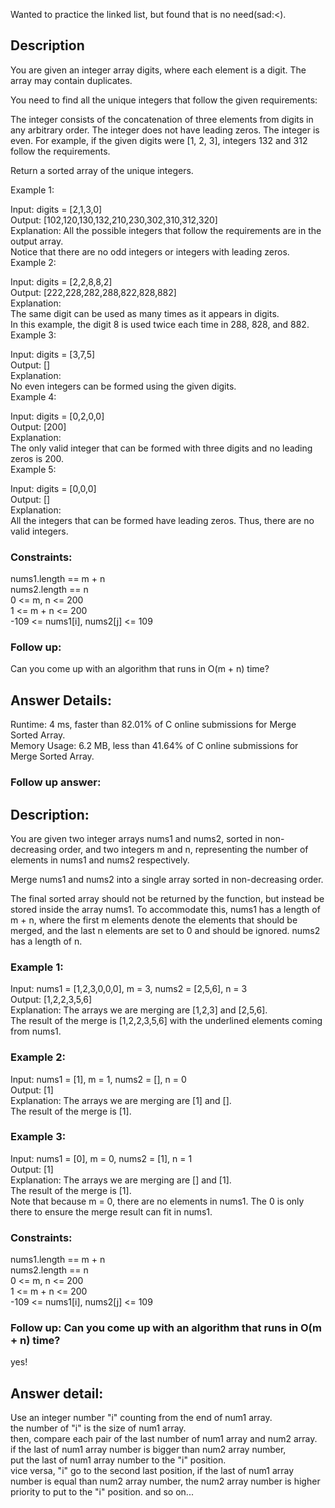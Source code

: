 Wanted to practice the linked list, but found that is no need(sad:<).  
  
## Description
You are given an integer array digits, where each element is a digit. The array may contain duplicates.

You need to find all the unique integers that follow the given requirements:

The integer consists of the concatenation of three elements from digits in any arbitrary order.
The integer does not have leading zeros.
The integer is even.
For example, if the given digits were [1, 2, 3], integers 132 and 312 follow the requirements.

Return a sorted array of the unique integers.

 

Example 1:

Input: digits = [2,1,3,0]  
Output: [102,120,130,132,210,230,302,310,312,320]  
Explanation: 
All the possible integers that follow the requirements are in the output array.  
Notice that there are no odd integers or integers with leading zeros.  
Example 2:  

Input: digits = [2,2,8,8,2]  
Output: [222,228,282,288,822,828,882]  
Explanation:   
The same digit can be used as many times as it appears in digits.   
In this example, the digit 8 is used twice each time in 288, 828, and 882.   
Example 3:  

Input: digits = [3,7,5]  
Output: []  
Explanation:  
No even integers can be formed using the given digits.  
Example 4:  

Input: digits = [0,2,0,0]  
Output: [200]  
Explanation:   
The only valid integer that can be formed with three digits and no leading zeros is 200.  
Example 5:  

Input: digits = [0,0,0]  
Output: []  
Explanation:   
All the integers that can be formed have leading zeros. Thus, there are no valid integers.  
  
### Constraints:

nums1.length == m + n  
nums2.length == n  
0 <= m, n <= 200  
1 <= m + n <= 200  
-109 <= nums1[i], nums2[j] <= 109  
 

### Follow up: 
Can you come up with an algorithm that runs in O(m + n) time?  

## Answer Details:
Runtime: 4 ms, faster than 82.01% of C online submissions for Merge Sorted Array.  
Memory Usage: 6.2 MB, less than 41.64% of C online submissions for Merge Sorted Array.  

### Follow up answer:  
## Description:  
You are given two integer arrays nums1 and nums2, sorted in non-decreasing order, and two integers m and n, representing the number of elements in nums1 and nums2 respectively.
  
Merge nums1 and nums2 into a single array sorted in non-decreasing order.  

The final sorted array should not be returned by the function, but instead be stored inside the array nums1. To accommodate this, nums1 has a length of m + n, where the first m elements denote the elements that should be merged, and the last n elements are set to 0 and should be ignored. nums2 has a length of n.
    
 

### Example 1:  

Input: nums1 = [1,2,3,0,0,0], m = 3, nums2 = [2,5,6], n = 3  
Output: [1,2,2,3,5,6]  
Explanation: The arrays we are merging are [1,2,3] and [2,5,6].  
The result of the merge is [1,2,2,3,5,6] with the underlined elements coming from nums1.  
### Example 2:  

Input: nums1 = [1], m = 1, nums2 = [], n = 0  
Output: [1]  
Explanation: The arrays we are merging are [1] and [].  
The result of the merge is [1].  
### Example 3:
  
Input: nums1 = [0], m = 0, nums2 = [1], n = 1  
Output: [1]  
Explanation: The arrays we are merging are [] and [1].  
The result of the merge is [1].  
Note that because m = 0, there are no elements in nums1. The 0 is only there to ensure the merge result can fit in nums1.
   

### Constraints:  

nums1.length == m + n  
nums2.length == n  
0 <= m, n <= 200  
1 <= m + n <= 200  
-109 <= nums1[i], nums2[j] <= 109  
 

### Follow up: Can you come up with an algorithm that runs in O(m + n) time?  
yes!
  
## Answer detail:  

Use an integer number "i" counting from the end of num1 array.  
the number of "i" is the size of num1 array.  
then, compare each pair of the last number of num1 array and num2 array.  
if the last of num1 array number is bigger than num2 array number,  
put the last of num1 array number to the "i" position.  
vice versa, "i" go to the second last position,
if the last of num1 array number is equal than num2 array number,
the num2 array number is higher priority to put to the "i" position.
and so on...
